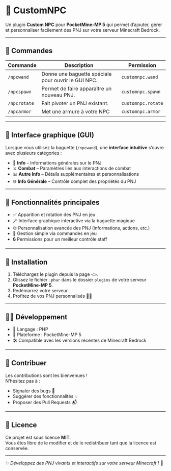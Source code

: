 # 🧙 CustomNPC

Un plugin **Custom NPC** pour **PocketMine-MP 5** qui permet d’ajouter, gérer et personnaliser facilement des PNJ sur votre serveur Minecraft Bedrock.

---

## 📜 Commandes

| Commande          | Description                                              | Permission        |
|-------------------|----------------------------------------------------------|-------------------|
| `/npcwand`        | Donne une baguette spéciale pour ouvrir le GUI NPC.      | `customnpc.wand`  |
| `/npcspawn`       | Permet de faire apparaître un nouveau PNJ.               | `customnpc.spawn` |
| `/npcrotate`      | Fait pivoter un PNJ existant.                            | `customnpc.rotate`|
| `/npcarmor`       | Met une armure à votre NPC                               | `customnpc.armor` |

---

## 🧰 Interface graphique (GUI)

Lorsque vous utilisez la baguette (`/npcwand`), une **interface intuitive** s’ouvre avec plusieurs catégories :

- 📝 **Info** – Informations générales sur le PNJ  
- ⚔️ **Combat** – Paramètres liés aux interactions de combat  
- 📊 **Autre Info** – Détails supplémentaires et personnalisations  
- 🌐 **Info Générale** – Contrôle complet des propriétés du PNJ

---

## 🧩 Fonctionnalités principales

- ✅ Apparition et rotation des PNJ en jeu  
- 🪄 Interface graphique interactive via la baguette magique  
- ⚙️ Personnalisation avancée des PNJ (informations, actions, etc.)  
- 💬 Gestion simple via commandes en jeu  
- 🔒 Permissions pour un meilleur contrôle staff

---

## 🚀 Installation

1. Téléchargez le plugin depuis la page <>.  
2. Glissez le fichier `.phar` dans le dossier `plugins` de votre serveur **PocketMine-MP 5**.  
3. Redémarrez votre serveur.  
4. Profitez de vos PNJ personnalisés 🧍✨

---

## 🧑‍💻 Développement

- 🧾 Langage : PHP  
- 🧭 Plateforme : PocketMine-MP 5  
- 🛠️ Compatible avec les versions récentes de Minecraft Bedrock

---

## 🤝 Contribuer

Les contributions sont les bienvenues !  
N’hésitez pas à :
- Signaler des bugs 🐞
- Suggérer des fonctionnalités 💡
- Proposer des Pull Requests 📬

---

## 📝 Licence

Ce projet est sous licence **MIT**.  
Vous êtes libre de le modifier et de le redistribuer tant que la licence est conservée.

---

✨ _Développez des PNJ vivants et interactifs sur votre serveur Minecraft !_ 🧙
